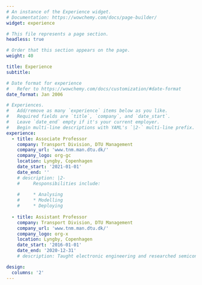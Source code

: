 ```yaml
---
# An instance of the Experience widget.
# Documentation: https://wowchemy.com/docs/page-builder/
widget: experience

# This file represents a page section.
headless: true

# Order that this section appears on the page.
weight: 40

title: Experience
subtitle:

# Date format for experience
#   Refer to https://wowchemy.com/docs/customization/#date-format
date_format: Jan 2006

# Experiences.
#   Add/remove as many `experience` items below as you like.
#   Required fields are `title`, `company`, and `date_start`.
#   Leave `date_end` empty if it's your current employer.
#   Begin multi-line descriptions with YAML's `|2-` multi-line prefix.
experience:
  - title: Associate Professor
    company: Transport Division, DTU Management
    company_url: 'www.tnm.man.dtu.dk/'
    company_logo: org-gc
    location: Lyngby, Copenhagen
    date_start: '2021-01-01'
    date_end: ''
    # description: |2-
    #     Responsibilities include:
        
    #     * Analysing
    #     * Modelling
    #     * Deploying
        
  - title: Assistant Professor
    company: Transport Division, DTU Management 
    company_url: 'www.tnm.man.dtu.dk/'
    company_logo: org-x
    location: Lyngby, Copenhagen
    date_start: '2016-01-01'
    date_end: '2020-12-31'
    # description: Taught electronic engineering and researched semiconductor physics.

design:
  columns: '2'
---
```

